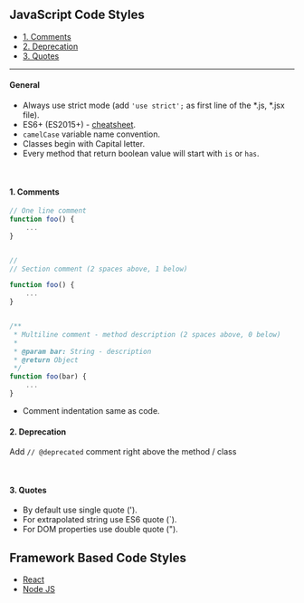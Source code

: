 ## JavaScript Code Styles

- [1. Comments](#1-comments)
- [2. Deprecation](#2-deprecation)
- [3. Quotes](#3-quotes)

----

#### General
* Always use strict mode (add `'use strict';` as first line of the *.js, *.jsx file).
* ES6+ (ES2015+) - [cheatsheet](https://devhints.io/es6).
* `camelCase` variable name convention.
* Classes begin with Capital letter.
* Every method that return boolean value will start with `is` or `has`.

<br>

#### 1. Comments
```js
// One line comment
function foo() {
    ...
}


//
// Section comment (2 spaces above, 1 below)

function foo() {
    ...
}


/**
 * Multiline comment - method description (2 spaces above, 0 below)
 *
 * @param bar: String - description
 * @return Object
 */
function foo(bar) {
    ...
}
```
* Comment indentation same as code.


#### 2. Deprecation
Add `// @deprecated` comment right above the method / class

<br>

#### 3. Quotes
* By default use single quote (').
* For extrapolated string use ES6 quote (`).
* For DOM properties use double quote (").

## Framework Based Code Styles
* [React](./react/README.md)
* [Node JS](./react/README.md)